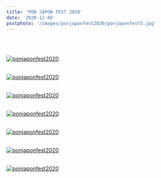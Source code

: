```yaml
---
title: 'PON JAPON FEST 2020'
date: '2020-12-06'
postphoto: '/images/ponjaponfest2020/ponjaponfest5.jpg'
---
```

<br>
<br>

[![ponjaponfest2020](/images/ponjaponfest2020/ponjaponfest1.jpg)](https://www.instagram.com/p/CIYD22_Jr26/?utm_source=ig_web_copy_link)
<br>
<br>

[![ponjaponfest2020](/images/ponjaponfest2020/ponjaponfest2.jpg)](https://www.instagram.com/p/CIYGbzcJcyu/?utm_source=ig_web_copy_link)
<br>
<br>

[![ponjaponfest2020](/images/ponjaponfest2020/ponjaponfest3.jpg)](https://www.instagram.com/pokaryosy)
<br>
<br>

[![ponjaponfest2020](/images/ponjaponfest2020/ponjaponfest4.jpg)](https://www.instagram.com/pokaryosy)
<br>
<br>

[![ponjaponfest2020](/images/ponjaponfest2020/ponjaponfest5.jpg)](https://www.instagram.com/pokaryosy)
<br>
<br>

[![ponjaponfest2020](/images/ponjaponfest2020/ponjaponfest6.jpg)](https://www.instagram.com/pokaryosy)
<br>
<br>

[![ponjaponfest2020](/images/ponjaponfest2020/ponjaponfest7.jpg)](https://www.instagram.com/pokaryosy)
<br>
<br>



<br>
<br>
<!--
#h1
##h2
###h3
####h4
#####h5
######h6
- brabra is list
**bold text**
_Italic_ or *Italic*

-->

<center>
© 2023 YOSY
</center>
<br>